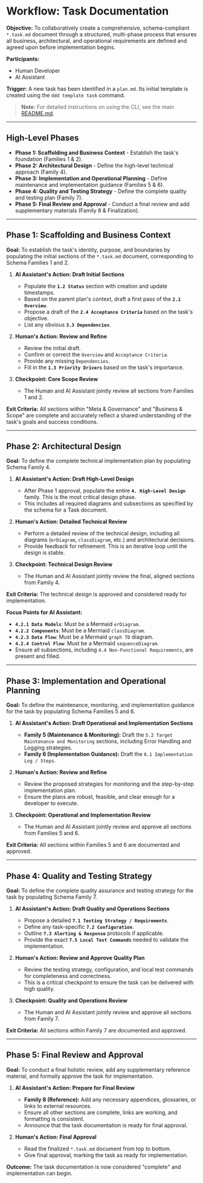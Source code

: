 # Workflow: Task Documentation

**Objective:** To collaboratively create a comprehensive, schema-compliant `*.task.md` document through a structured, multi-phase process that ensures all business, architectural, and operational requirements are defined and agreed upon before implementation begins.

**Participants:**

- Human Developer
- AI Assistant

**Trigger:** A new task has been identified in a `plan.md`. Its initial template is created using the `ddd template task` command.

> **Note:** For detailed instructions on using the CLI, see the main [README.md](../../README.md).

---

## High-Level Phases

- **Phase 1: Scaffolding and Business Context** - Establish the task's foundation (Families 1 & 2).
- **Phase 2: Architectural Design** - Define the high-level technical approach (Family 4).
- **Phase 3: Implementation and Operational Planning** - Define maintenance and implementation guidance (Families 5 & 6).
- **Phase 4: Quality and Testing Strategy** - Define the complete quality and testing plan (Family 7).
- **Phase 5: Final Review and Approval** - Conduct a final review and add supplementary materials (Family 8 & Finalization).

---

## Phase 1: Scaffolding and Business Context

**Goal:** To establish the task's identity, purpose, and boundaries by populating the initial sections of the `*.task.md` document, corresponding to Schema Families 1 and 2.

1.  **AI Assistant's Action: Draft Initial Sections**

    - Populate the **`1.2 Status`** section with creation and update timestamps.
    - Based on the parent plan's context, draft a first pass of the **`2.1 Overview`**.
    - Propose a draft of the **`2.4 Acceptance Criteria`** based on the task's objective.
    - List any obvious **`3.3 Dependencies`**.

2.  **Human's Action: Review and Refine**

    - Review the initial draft.
    - Confirm or correct the `Overview` and `Acceptance Criteria`.
    - Provide any missing `Dependencies`.
    - Fill in the **`1.3 Priority Drivers`** based on the task's importance.

3.  **Checkpoint: Core Scope Review**
    - The Human and AI Assistant jointly review all sections from Families 1 and 2.

**Exit Criteria:** All sections within "Meta & Governance" and "Business & Scope" are complete and accurately reflect a shared understanding of the task's goals and success conditions.

---

## Phase 2: Architectural Design

**Goal:** To define the complete technical implementation plan by populating Schema Family 4.

1.  **AI Assistant's Action: Draft High-Level Design**

    - After Phase 1 approval, populate the entire **`4. High-Level Design`** family. This is the most critical design phase.
    - This includes all required diagrams and subsections as specified by the schema for a Task document.

2.  **Human's Action: Detailed Technical Review**

    - Perform a detailed review of the technical design, including all diagrams (`erDiagram`, `classDiagram`, etc.) and architectural decisions.
    - Provide feedback for refinement. This is an iterative loop until the design is stable.

3.  **Checkpoint: Technical Design Review**
    - The Human and AI Assistant jointly review the final, aligned sections from Family 4.

**Exit Criteria:** The technical design is approved and considered ready for implementation.

**Focus Points for AI Assistant:**

- **`4.2.1 Data Models`**: Must be a Mermaid `erDiagram`.
- **`4.2.2 Components`**: Must be a Mermaid `classDiagram`.
- **`4.2.3 Data Flow`**: Must be a Mermaid `graph TD` diagram.
- **`4.2.4 Control Flow`**: Must be a Mermaid `sequenceDiagram`.
- Ensure all subsections, including `4.4 Non-Functional Requirements`, are present and filled.

---

## Phase 3: Implementation and Operational Planning

**Goal:** To define the maintenance, monitoring, and implementation guidance for the task by populating Schema Families 5 and 6.

1.  **AI Assistant's Action: Draft Operational and Implementation Sections**

    - **Family 5 (Maintenance & Monitoring):** Draft the `5.2 Target Maintenance and Monitoring` sections, including Error Handling and Logging strategies.
    - **Family 6 (Implementation Guidance):** Draft the `6.1 Implementation Log / Steps`.

2.  **Human's Action: Review and Refine**

    - Review the proposed strategies for monitoring and the step-by-step implementation plan.
    - Ensure the plans are robust, feasible, and clear enough for a developer to execute.

3.  **Checkpoint: Operational and Implementation Review**
    - The Human and AI Assistant jointly review and approve all sections from Families 5 and 6.

**Exit Criteria:** All sections within Families 5 and 6 are documented and approved.

---

## Phase 4: Quality and Testing Strategy

**Goal:** To define the complete quality assurance and testing strategy for the task by populating Schema Family 7.

1.  **AI Assistant's Action: Draft Quality and Operations Sections**

    - Propose a detailed **`7.1 Testing Strategy / Requirements`**.
    - Define any task-specific **`7.2 Configuration`**.
    - Outline **`7.3 Alerting & Response`** protocols if applicable.
    - Provide the exact **`7.5 Local Test Commands`** needed to validate the implementation.

2.  **Human's Action: Review and Approve Quality Plan**

    - Review the testing strategy, configuration, and local test commands for completeness and correctness.
    - This is a critical checkpoint to ensure the task can be delivered with high quality.

3.  **Checkpoint: Quality and Operations Review**
    - The Human and AI Assistant jointly review and approve all sections from Family 7.

**Exit Criteria:** All sections within Family 7 are documented and approved.

---

## Phase 5: Final Review and Approval

**Goal:** To conduct a final holistic review, add any supplementary reference material, and formally approve the task for implementation.

1.  **AI Assistant's Action: Prepare for Final Review**

    - **Family 8 (Reference):** Add any necessary appendices, glossaries, or links to external resources.
    - Ensure all other sections are complete, links are working, and formatting is consistent.
    - Announce that the task documentation is ready for final approval.

2.  **Human's Action: Final Approval**
    - Read the finalized `*.task.md` document from top to bottom.
    - Give final approval, marking the task as ready for implementation.

**Outcome:** The task documentation is now considered "complete" and implementation can begin.
